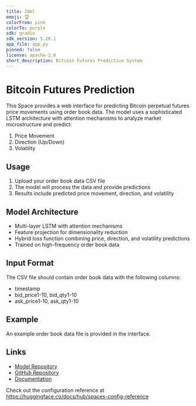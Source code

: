 ```yaml
---
title: Zdml
emoji: 🏆
colorFrom: pink
colorTo: purple
sdk: gradio
sdk_version: 5.20.1
app_file: app.py
pinned: false
license: apache-2.0
short_description: Bitcoin Futures Prediction System
---
```


# Bitcoin Futures Prediction

This Space provides a web interface for predicting Bitcoin perpetual futures price movements using order book data. The model uses a sophisticated LSTM architecture with attention mechanisms to analyze market microstructure and predict:

1. Price Movement
2. Direction (Up/Down)
3. Volatility

## Usage

1. Upload your order book data CSV file
2. The model will process the data and provide predictions
3. Results include predicted price movement, direction, and volatility

## Model Architecture

- Multi-layer LSTM with attention mechanisms
- Feature projection for dimensionality reduction
- Hybrid loss function combining price, direction, and volatility predictions
- Trained on high-frequency order book data

## Input Format

The CSV file should contain order book data with the following columns:
- timestamp
- bid_price1-10, bid_qty1-10
- ask_price1-10, ask_qty1-10

## Example

An example order book data file is provided in the interface.

## Links

- [Model Repository](https://huggingface.co/rizkisyaf/zdml)
- [GitHub Repository](https://github.com/rizkisyaf/DataResearch)
- [Documentation](https://github.com/rizkisyaf/DataResearch/blob/main/README.md)

Check out the configuration reference at https://huggingface.co/docs/hub/spaces-config-reference
